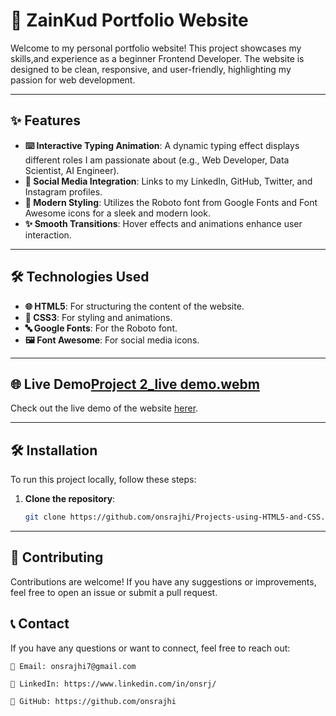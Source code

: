 # 🚀 ZainKud Portfolio Website

Welcome to my personal portfolio website! This project showcases my skills,and experience as a  beginner Frontend Developer. The website is designed to be clean, responsive, and user-friendly, highlighting my passion for web development.

---

## ✨ Features

- **⌨️ Interactive Typing Animation**: A dynamic typing effect displays different roles I am passionate about (e.g., Web Developer, Data Scientist, AI Engineer).
- **🔗 Social Media Integration**: Links to my LinkedIn, GitHub, Twitter, and Instagram profiles.
- **🎨 Modern Styling**: Utilizes the Roboto font from Google Fonts and Font Awesome icons for a sleek and modern look.
- **✨ Smooth Transitions**: Hover effects and animations enhance user interaction.

---

## 🛠️ Technologies Used

- **🌐 HTML5**: For structuring the content of the website.
- **🎨 CSS3**: For styling and animations.
- **🔤 Google Fonts**: For the Roboto font.
- **🖼️ Font Awesome**: For social media icons.

---

## 🌐 Live Demo[Project 2_live demo.webm](https://github.com/user-attachments/assets/e4d572a0-c7dd-497e-ae3d-207c875d7d7f)


Check out the live demo of the website [herer](https://github.com/onsrajhi/Projects-using-HTML5-and-CSS/blob/76f77158dc4a6c226870b7c2baf8f61eab00698e/Project%202/live%20demo.webm).

---


## 🛠️ Installation

To run this project locally, follow these steps:

1. **Clone the repository**:
   ```bash
   git clone https://github.com/onsrajhi/Projects-using-HTML5-and-CSS.git

---

## 🤝 Contributing

Contributions are welcome! If you have any suggestions or improvements, feel free to open an issue or submit a pull request.

## 📞 Contact

If you have any questions or want to connect, feel free to reach out:

    📧 Email: onsrajhi7@gmail.com

    🔗 LinkedIn: https://www.linkedin.com/in/onsrj/

    🐙 GitHub: https://github.com/onsrajhi
